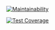 [![Maintainability](https://api.codeclimate.com/v1/badges/ff33b4540148afef4035/maintainability)](https://codeclimate.com/github/eth0lo/juru/maintainability)

[![Test Coverage](https://api.codeclimate.com/v1/badges/ff33b4540148afef4035/test_coverage)](https://codeclimate.com/github/eth0lo/juru/test_coverage)
